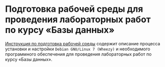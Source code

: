 # Подготовка рабочей среды для проведения лабораторных работ по курсу «Базы данных»

[Инструкция по подготовка рабочей среды](instruction.md) содержит
описание процесса установки и настройки `Debian GNU/Linux 7 (Wheezy)` и
необходимого программного обеспечения для проведения лабораторных работ
по курсу «Базы данных».
